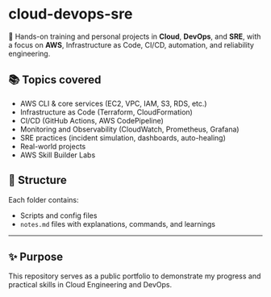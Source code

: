 # cloud-devops-sre

🧪 Hands-on training and personal projects in **Cloud**, **DevOps**, and **SRE**, with a focus on **AWS**, Infrastructure as Code, CI/CD, automation, and reliability engineering.

## 📚 Topics covered

- AWS CLI & core services (EC2, VPC, IAM, S3, RDS, etc.)
- Infrastructure as Code (Terraform, CloudFormation)
- CI/CD (GitHub Actions, AWS CodePipeline)
- Monitoring and Observability (CloudWatch, Prometheus, Grafana)
- SRE practices (incident simulation, dashboards, auto-healing)
- Real-world projects
- AWS Skill Builder Labs

## 🚧 Structure

Each folder contains:
- Scripts and config files
- `notes.md` files with explanations, commands, and learnings

---

## ✨ Purpose

This repository serves as a public portfolio to demonstrate my progress and practical skills in Cloud Engineering and DevOps.

